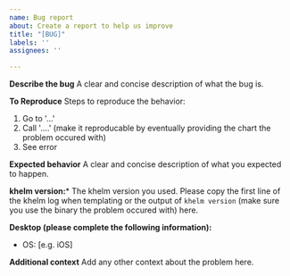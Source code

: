 ```yaml
---
name: Bug report
about: Create a report to help us improve
title: "[BUG]"
labels: ''
assignees: ''

---
```


**Describe the bug**
A clear and concise description of what the bug is.

**To Reproduce**
Steps to reproduce the behavior:
1. Go to '...'
2. Call '....' (make it reproducable by eventually providing the chart the problem occured with)
3. See error

**Expected behavior**
A clear and concise description of what you expected to happen.

**khelm version:***
The khelm version you used.
Please copy the first line of the khelm log when templating or the output of `khelm version` (make sure you use the binary the problem occured with) here.

**Desktop (please complete the following information):**
 - OS: [e.g. iOS]

**Additional context**
Add any other context about the problem here.
